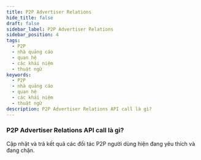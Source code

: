 ```yaml
---
title: P2P Advertiser Relations
hide_title: false
draft: false
sidebar_label: P2P Advertiser Relations
sidebar_position: 4
tags:
  - P2P
  - nhà quảng cáo
  - quan hệ
  - các khái niệm
  - thuật ngữ
keywords:
  - P2P
  - nhà quảng cáo
  - quan hệ
  - các khái niệm
  - thuật ngữ
description: P2P Advertiser Relations API call là gì?
---
```


### P2P Advertiser Relations API call là gì?

Cập nhật và trả kết quả các đối tác P2P người dùng hiện đang yêu thích và đang chặn.
